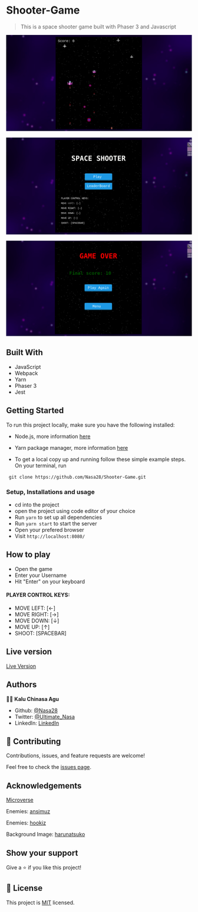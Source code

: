 # Shooter-Game

> This is a space shooter game built with Phaser 3 and Javascript 

![screenshot](/src/assets/img/readme1.png)

![screenshot](/src/assets/img/readme2.png)

![screenshot](/src/assets/img/readme3.png)

## Built With

- JavaScript
- Webpack
- Yarn
- Phaser 3
- Jest

## Getting Started

To run this project locally, make sure you have the following installed:

- Node.js, more information [here](https://nodejs.org/en/)
- Yarn package manager, more information [here](https://yarnpkg.com/)

- To get a local copy up and running follow these simple example steps.
On your terminal, run 
```
 git clone https://github.com/Nasa28/Shooter-Game.git

```

### Setup, Installations and usage

- cd into the project
- open the project using code editor of your choice
- Run `yarn` to set up all dependencies
- Run `yarn start` to start the server
- Open your prefered browser
- Visit `http://localhost:8080/`


## How to play
- Open the game
- Enter your Username
- Hit "Enter" on your keyboard

#### PLAYER CONTROL KEYS:
 * MOVE LEFT: [←]
 * MOVE RIGHT: [→]
 * MOVE DOWN: [↓]
 * MOVE UP: [↑]
 * SHOOT: [SPACEBAR]


## Live version

 [Live Version](https://agha-elu.netlify.app/)


## Authors

👨‍💻 **Kalu Chinasa Agu**

* Github: [@Nasa28](https://github.com/Nasa28)
*  Twitter: [@Ultimate_Nasa](https://twitter.com/Ultimate_Nasa)
* LinkedIn: [LinkedIn](https://www.linkedin.com/in/kalu-chinasa-agu-a15080103/)

## 🤝 Contributing

Contributions, issues, and feature requests are welcome!

Feel free to check the [issues page](https://github.com/Nasa28/Shooter-Game/issues).



## Acknowledgements

[Microverse](https://www.microverse.org/)

Enemies: [ansimuz](https://opengameart.org/content/space-ship-shooter-pixel-art-assets) 

Enemies: [hookiz](https://opengameart.org/content/ship-space-0)


Background Image: [harunatsuko](https://opengameart.org/content/toy-space-background)


## Show your support

Give a ⭐️ if you like this project!

## 📝 License

This project is [MIT](LICENSE) licensed.

